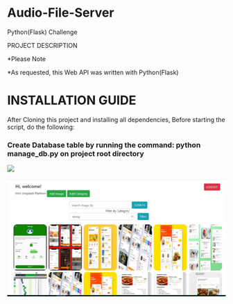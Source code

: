 # Audio-File-Server
Python(Flask) Challenge

PROJECT DESCRIPTION

*Please Note

*As requested, this Web API was written with Python(Flask)

# INSTALLATION GUIDE
After Cloning this project and installing all dependencies, Before starting the script, do the following:

### Create Database table by running the command: python manage_db.py on project root directory


![](https://i.imgur.com/RSal5ZG.png)

![](https://github.com/peterewanfo/mini-unsplash-clone/blob/master/home_screenshot.jpg?raw=true)

